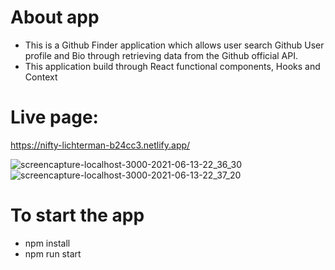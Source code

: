 # About app

- This is a Github Finder application which allows user search Github User profile and Bio through retrieving data from the Github official API.
- This application build through React functional components, Hooks and Context

# Live page:

https://nifty-lichterman-b24cc3.netlify.app/


![screencapture-localhost-3000-2021-06-13-22_36_30](https://user-images.githubusercontent.com/72715756/121839816-2010cf80-cc98-11eb-82f6-db2d874ab3ca.png)
![screencapture-localhost-3000-2021-06-13-22_37_20](https://user-images.githubusercontent.com/72715756/121839965-682ff200-cc98-11eb-99a6-10e93f75c903.png)



# To start the app

- npm install
- npm run start
